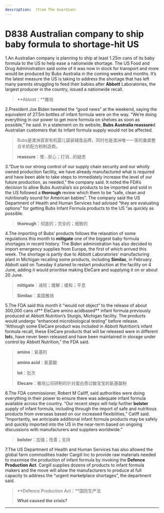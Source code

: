 ```yaml
---
description: （from The Guardian）
---
```


# D838 Australian company to ship baby formula to shortage-hit US 
1.An Australian company is planning to ship at least 1.25m cans of its baby formula to the US to help ease a nationwide shortage.
The US Food and Drug Administration said some of it was now in stock for transport and more would be produced by Bubs Australia in the coming weeks and months.
It’s the latest measure the US is taking to address the shortage that has left many parents struggling to feed their babies after **Abbott** Laboratories, the largest producer in the country, issued a nationwide recall.

> **Abbott：**雅培
 > 

2.President Joe Biden tweeted the “good news” at the weekend, saying the equivalent of 27.5m bottles of infant formula were on the way.
“We’re doing everything in our power to get more formula on shelves as soon as possible,” he said.
In a statement on its website, **Bubs Australia reassure**d Australian customers that its infant formula supply would not be affected.

> Bubs是澳洲首家有机婴儿袋装辅食品牌，同时也是澳洲唯一一家的垂直整合羊奶配方粉制造商。
 > 
> **reassure**：使…安心；打消…的疑虑
 > 

3.“Due to our strong control of our supply chain security and our wholly owned production facility, we have already manufactured what is required and have been able to take steps to immediately increase the level of our future production, as needed,” the company said.
It noted the FDA’s decision to allow Bubs Australia’s six products to be imported and sold in the US followed a **thorough** review which them to be “safe, clean and nutritionally sound for American babies”.
The company said the US Department of Health and Human Services had advised “they are evaluating options” for getting Bubs Infant Formula products to the US “as quickly as possible.

> **thorough**：彻底的；完全的；细致的
 > 

4.The importing of Bubs’ products follows the relaxation of some regulations this month to **mitigate** one of the biggest baby formula shortages in recent history. The Biden administration has also decided to import emergency supplies from Europe, the first of which arrived this week.
The shortage is partly due to Abbott Laboratories’ manufacturing plant in Michigan recalling some products, including **Similac**, in February. Abbott said on Tuesday it planed to restart production at the facility on 4 June, adding it would prioritise making EleCare and supplying it on or about 20 June.

> **mitigate**：减轻；缓解；缓和；平息
 > 
> **Similac**：美国雅培
 > 

5.The FDA said this month it “would not object” to the release of about 300,000 cans of** EleCare amino acidbased** infant formula previously produced at Abbott Nutrition’s Sturgis, Michigan facility. The products would undergo “enhanced microbiological testing” before release.
“Although some EleCare product was included in Abbott Nutrition’s infant formula recall, these EleCare products that will be released were in different **lot**s, have never been released and have been maintained in storage under control by Abbott Nutrition,” the FDA said.

> **amino**：氨基的
 > 
> **amino acid**：氨基酸
 > 
> **lot**：批次
 > 
> **Elecare**：雅培公司研制的针对蛋白质过敏宝宝的氨基酸粉
 > 

6.The FDA commissioner, Robert M Califf, said authorities were doing everything in their power to ensure there was adequate infant formula available across the country. “Our recent steps will help further **bolster** supply of infant formula, including through the import of safe and nutritious products from overseas based on our increased flexibilities,” Califf said.
“Importantly, we anticipate additional infant formula products may be safely and quickly imported into the US in the near-term based on ongoing discussions with manufacturers and suppliers worldwide.”

> **bolster**：加强；改善；支持
 > 

7.The US Department of Health and Human Services has also allowed the global farm commodities trader Cargill Inc to provide raw materials needed to maximise the production of infant formula by invoking the **Defence Production Act**.
Cargill supplies dozens of products to infant formula makers and the move will allow the manufacturers to produce at full capacity to address the “urgent marketplace shortages”, the department said.

> **Defence Production Act：**国防生产法
 > 
> **What caused the crisis?**
 > 


---

